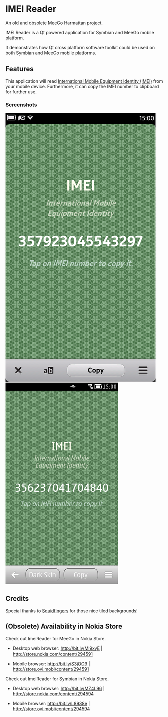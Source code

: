 # IMEI Reader

An old and obsolete MeeGo Harmattan project.

IMEI Reader is a Qt powered application for Symbian and MeeGo mobile platform.

It demonstrates how Qt cross platform software toolkit could be used on both Symbian and MeeGo mobile platforms.

## Features

This application will read [International Mobile Equipment Identity (IMEI)](https://en.wikipedia.org/wiki/International_Mobile_Equipment_Identit) from your mobile device. Furthermore, it can copy the IMEI number to clipboard for further use.

### Screenshots

![ImeiReader on MeeGo](ImeiReaderMeeGo.png "ImeiReader on MeeGo")
![ImeiReader on Symbian](ImeiReaderSymbian.png "ImeiReader on Symbian")

## Credits

Special thanks to [Squidfingers](http://www.squidfingers.com/patterns) for those nice tiled backgrounds!

## (Obsolete) Availability in Nokia Store

Check out ImeiReader for MeeGo in Nokia Store.

- Desktop web browser: http://bit.ly/Mi9xyE | http://store.nokia.com/content/294591

- Mobile browser: http://bit.ly/S3jOO9 | http://store.ovi.mobi/content/294591

Check out ImeiReader for Symbian in Nokia Store.

- Desktop web browser: http://bit.ly/MZ4L96 | http://store.nokia.com/content/294594

- Mobile browser: http://bit.ly/L8938e | http://store.ovi.mobi/content/294594